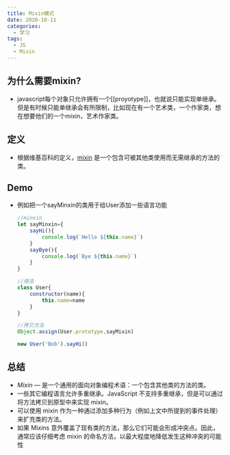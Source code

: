 ```yaml
---
title: Mixin模式
date: 2020-10-11
categories:
  - 学习
tags:
  - JS 
  - Mixin
---
```


## 为什么需要mixin?

- javascript每个对象只允许拥有一个[[proyotype]]，也就说只能实现单继承。但是有时候只能单继承会有所限制，比如现在有一个艺术类，一个作家类，想在想要他们的一个mixin，艺术作家类。

## 定义

- 根据维基百科的定义，[mixin](https://en.wikipedia.org/wiki/Mixin) 是一个包含可被其他类使用而无需继承的方法的类。

## Demo

- 例如把一个sayMinxin的类用于给User添加一些语言功能

  ```js
  //minxin
  let sayMinxin={
      sayHi(){
          console.log(`Hello ${this.name}`)
      }
      sayBye(){
          console.log(`Bye ${this.name}`)
      }
  }
  
  //用法
  class User{
      constructor(name){
          this.name=name
      }
  }
  
  //拷贝方法
  Object.assign(User.prototype,sayMixin)
  
  new User('Bob').sayHi()
  ```

  

## 总结

- *Mixin* — 是一个通用的面向对象编程术语：一个包含其他类的方法的类。
- 一些其它编程语言允许多重继承。JavaScript 不支持多重继承，但是可以通过将方法拷贝到原型中来实现 mixin。
- 可以使用 mixin 作为一种通过添加多种行为（例如上文中所提到的事件处理）来扩充类的方法。
- 如果 Mixins 意外覆盖了现有类的方法，那么它们可能会形成冲突点。因此，通常应该仔细考虑 mixin 的命名方法，以最大程度地降低发生这种冲突的可能性

